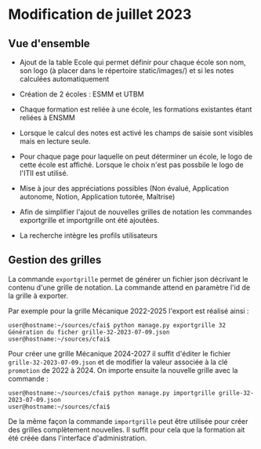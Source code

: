 # Modification de juillet 2023

## Vue d'ensemble

* Ajout de la table Ecole qui permet définir pour chaque école
  son nom, son logo (à placer dans le répertoire static/images/)
  et si les notes calculées automatiquement

* Création de 2 écoles : ESMM et UTBM

* Chaque formation est reliée à une école, les formations existantes
  étant reliées à ENSMM

* Lorsque le calcul des notes est activé les champs de saisie sont
  visibles mais en lecture seule.

* Pour chaque page pour laquelle on peut déterminer un école, le
  logo de cette école est affiché. Lorsque le choix n'est pas possbile
  le logo de l'ITII est utilisé.

* Mise à jour des appréciations possibles (Non évalué,
  Application autonome, Notion, Application tutorée,
  Maîtrise)

* Afin de simplifier l'ajout de nouvelles grilles de notation les
  commandes exportgrille et importgrille ont été ajoutées.

* La recherche intègre les profils utilisateurs

## Gestion des grilles

La commande `exportgrille` permet de générer un fichier json décrivant
le contenu d'une grille de notation. La commande attend en paramètre l'id
de la grille à exporter.

Par exemple pour la grille Mécanique 2022-2025 l'export est réalisé ainsi :

```
user@hostname:~/sources/cfai$ python manage.py exportgrille 32
Génération du ficher grille-32-2023-07-09.json
user@hostname:~/sources/cfai$
```

Pour créer une grille Mécanique 2024-2027 il suffit d'éditer le fichier
`grille-32-2023-07-09.json` et de modifier la valeur associée à la
clé `promotion` de 2022 à 2024. On importe ensuite la nouvelle grille
avec la commande :

```
user@hostname:~/sources/cfai$ python manage.py importgrille grille-32-2023-07-09.json
user@hostname:~/sources/cfai$
```

De la même façon la commande `importgrille` peut être utilisée pour créer
des grilles complètement nouvelles. Il suffit pour cela que la formation
ait été créée dans l'interface d'administration.
